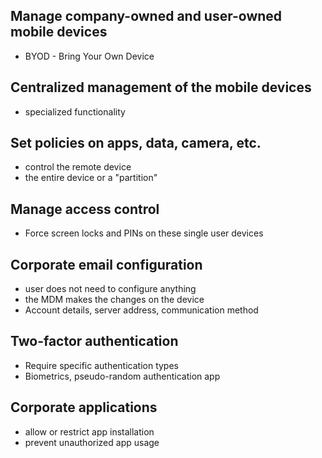 ## Manage company-owned and user-owned mobile devices
- BYOD - Bring Your Own Device
## Centralized management of the mobile devices
- specialized functionality
## Set policies on apps, data, camera, etc.
- control the remote device
- the entire device or a "partition"
## Manage access control
- Force screen locks and PINs on these single user devices
## Corporate email configuration
- user does not need to configure anything
- the MDM makes the changes on the device
- Account details, server address, communication method
## Two-factor authentication
- Require specific authentication types
- Biometrics, pseudo-random authentication app
## Corporate applications
- allow or restrict app installation
- prevent unauthorized app usage